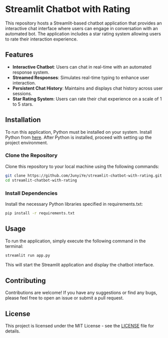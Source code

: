 # Streamlit Chatbot with Rating

This repository hosts a Streamlit-based chatbot application that provides an interactive chat interface where users can engage in conversation with an automated bot. The application includes a star rating system allowing users to rate their interaction experience.

## Features

- **Interactive Chatbot**: Users can chat in real-time with an automated response system.
- **Streamed Responses**: Simulates real-time typing to enhance user interaction.
- **Persistent Chat History**: Maintains and displays chat history across user sessions.
- **Star Rating System**: Users can rate their chat experience on a scale of 1 to 5 stars.

## Installation

To run this application, Python must be installed on your system. Install Python from [here](https://www.python.org/downloads/). After Python is installed, proceed with setting up the project environment.

### Clone the Repository

Clone this repository to your local machine using the following commands:
```bash
git clone https://github.com/JunyiYe/streamlit-chatbot-with-rating.git
cd streamlit-chatbot-with-rating
```

### Install Dependencies

Install the necessary Python libraries specified in requirements.txt:
```bash
pip install -r requirements.txt
```

## Usage

To run the application, simply execute the following command in the terminal:
```bash
streamlit run app.py
```

This will start the Streamlit application and display the chatbot interface.

## Contributing

Contributions are welcome! If you have any suggestions or find any bugs, please feel free to open an issue or submit a pull request.

## License  

This project is licensed under the MIT License - see the [LICENSE](LICENSE) file for details.  





